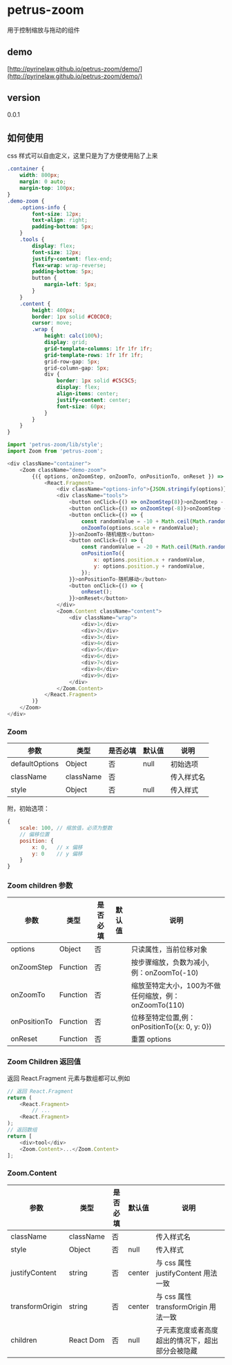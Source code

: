 # petrus-zoom
用于控制缩放与拖动的组件

## demo
[http://pyrinelaw.github.io/petrus-zoom/demo/](http://pyrinelaw.github.io/petrus-zoom/demo/)

## version
0.0.1

## 如何使用
css 样式可以自由定义，这里只是为了方便使用贴了上来
```css
.container {
    width: 800px;
    margin: 0 auto;
    margin-top: 100px;
}
.demo-zoom {
    .options-info {
        font-size: 12px;
        text-align: right;
        padding-bottom: 5px;
    }
    .tools {
        display: flex;
        font-size: 12px;
        justify-content: flex-end;
        flex-wrap: wrap-reverse;
        padding-bottom: 5px;
        button {
            margin-left: 5px;
        }
    }
    .content {
        height: 400px;
        border: 1px solid #C0C0C0;
        cursor: move;
        .wrap {
            height: calc(100%);
            display: grid;
            grid-template-columns: 1fr 1fr 1fr;
            grid-template-rows: 1fr 1fr 1fr;
            grid-row-gap: 5px;
            grid-column-gap: 5px;
            div {
                border: 1px solid #C5C5C5;
                display: flex;
                align-items: center;
                justify-content: center;
                font-size: 60px;
            }
        }
    }
}
```
```js
import 'petrus-zoom/lib/style';
import Zoom from 'petrus-zoom';

<div className="container">
    <Zoom className="demo-zoom">
        {({ options, onZoomStep, onZoomTo, onPositionTo, onReset }) => (
            <React.Fragment>
                <div className="options-info">{JSON.stringify(options)}</div>
                <div className="tools">
                    <button onClick={() => onZoomStep(8)}>onZoomStep - out</button>
                    <button onClick={() => onZoomStep(-8)}>onZoomStep - in</button>
                    <button onClick={() => {
                        const randomValue = -10 + Math.ceil(Math.random() * 20);
                        onZoomTo(options.scale + randomValue);
                    }}>onZoomTo-随机缩放</button>
                    <button onClick={() => {
                        const randomValue = -20 + Math.ceil(Math.random() * 40);
                        onPositionTo({
                            x: options.position.x + randomValue,
                            y: options.position.y + randomValue,
                        });
                    }}>onPositionTo-随机移动</button>
                    <button onClick={() => {
                        onReset();
                    }}>onReset</button>
                </div>
                <Zoom.Content className="content">
                    <div className="wrap">
                        <div>1</div>
                        <div>2</div>
                        <div>3</div>
                        <div>4</div>
                        <div>5</div>
                        <div>6</div>
                        <div>7</div>
                        <div>8</div>
                        <div>9</div>
                    </div>
                </Zoom.Content>
            </React.Fragment>
        )}
    </Zoom>
</div>
```

### Zoom

| 参数 | 类型 | 是否必填 | 默认值 | 说明 |
| ---- | ---- | ---- | ---- | ---- |
| defaultOptions | Object | 否 | null | 初始选项 |
| className | className | 否 |  | 传入样式名 |
| style | Object | 否 | null | 传入样式 |

附，初始选项：

``` javascript
{ 
    scale: 100, // 缩放值，必须为整数
    // 偏移位置
    position: { 
        x: 0,   // x 偏移
        y: 0    // y 偏移
    }
}
```

### Zoom children 参数

| 参数 | 类型 | 是否必填 | 默认值 | 说明 |
| ---- | ---- | ---- | ---- | ---- |
| options | Object | 否 |  | 只读属性，当前位移对象 |
| onZoomStep | Function | 否 |  | 按步骤缩放，负数为减小, 例：onZoomTo(-10) |
| onZoomTo | Function | 否 |  | 缩放至特定大小，100为不做任何缩放，例：onZoomTo(110) |
| onPositionTo | Function | 否 |  | 位移至特定位置,例：onPositionTo({x: 0, y: 0})|
| onReset | Function | 否 |  | 重置 options |

### Zoom Children 返回值

返回 React.Fragment 元素与数组都可以,例如

``` javascript
// 返回 React.Fragment
return (
    <React.Fragment>
        // ...
    <React.Fragment>
);
// 返回数组
return [
    <div>tool</div>
    <Zoom.Content>...</Zoom.Content>
];
```

### Zoom.Content

| 参数 | 类型 | 是否必填 | 默认值 | 说明 |
| ---- | ---- | ---- | ---- | ---- |
| className | className | 否 |  | 传入样式名 |
| style | Object | 否 | null | 传入样式 |
| justifyContent | string | 否 | center | 与 css 属性 justifyContent 用法一致 |
| transformOrigin | string | 否 | center | 与 css 属性 transformOrigin 用法一致 |
| children | React Dom | 否 | null | 子元素宽度或者高度超出的情况下，超出部分会被隐藏 |